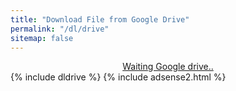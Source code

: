 ```yaml
---
title: "Download File from Google Drive"
permalink: "/dl/drive"
sitemap: false
---
```

<div style="display: block; text-align: center;">

<a href="/" id="download" class="btn btn--primary">
Waiting Google drive..
</a>

</div>
{% include dldrive %} 
{% include adsense2.html %}

